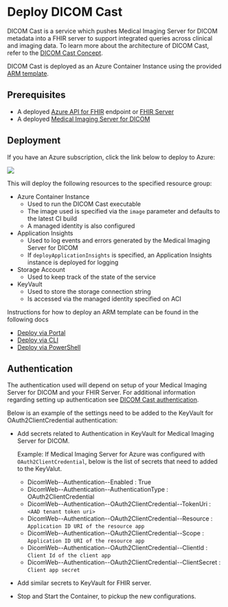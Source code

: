 # Deploy DICOM Cast

DICOM Cast is a service which pushes Medical Imaging Server for DICOM metadata into a FHIR server to support integrated queries across clinical and imaging data. To learn more about the architecture of DICOM Cast, refer to the [DICOM Cast Concept](../docs/concepts/dicom-cast.md).

DICOM Cast is deployed as an Azure Container Instance using the provided [ARM template](/converter/dicom-cast/samples/templates/default-azuredeploy.json).

## Prerequisites

* A deployed [Azure API for FHIR](https://azure.microsoft.com/services/azure-api-for-fhir/) endpoint or [FHIR Server](https://github.com/microsoft/fhir-server)
* A deployed [Medical Imaging Server for DICOM](https://github.com/microsoft/dicom-server)

## Deployment

If you have an Azure subscription, click the link below to deploy to Azure:

<a href="https://portal.azure.com/#create/Microsoft.Template/uri/https%3A%2F%2Fdcmcistorage.blob.core.windows.net%2Fcibuild%2Fdicom-cast%2Fdefault-azuredeploy.json" target="_blank">
    <img src="https://azuredeploy.net/deploybutton.png"/>
</a>

This will deploy the following resources to the specified resource group:

* Azure Container Instance
    * Used to run the DICOM Cast executable
    * The image used is specified via the `image` parameter and defaults to the latest CI build
    * A managed identity is also configured
* Application Insights
    * Used to log events and errors generated by the Medical Imaging Server for DICOM
    * If `deployApplicationInsights` is specified, an Application Insights instance is deployed for logging
* Storage Account
    * Used to keep track of the state of the service
* KeyVault
    * Used to store the storage connection string
    * Is accessed via the managed identity specified on ACI

Instructions for how to deploy an ARM template can be found in the following docs
* [Deploy via Portal](https://docs.microsoft.com/azure/azure-resource-manager/templates/deploy-portal)
* [Deploy via CLI](https://docs.microsoft.com/azure/azure-resource-manager/templates/deploy-cli)
* [Deploy via PowerShell](https://docs.microsoft.com/azure/azure-resource-manager/templates/deploy-powershell)

## Authentication

The authentication used will depend on setup of your Medical Imaging Server for DICOM and your FHIR Server. For additional information regarding setting up authentication see [DICOM Cast authentication](/converter/dicom-cast/docs/authentication.md).

Below is an example of the settings need to be added to the KeyVault for OAuth2ClientCredential authentication:

- Add secrets related to Authentication in KeyVault for Medical Imaging Server for DICOM.

    Example: If Medical Imaging Server for Azure was configured with `OAuth2ClientCredential`, below is the list of secrets that need to added to the KeyValut.

    - DicomWeb--Authentication--Enabled : True
    - DicomWeb--Authentication--AuthenticationType : OAuth2ClientCredential
    - DicomWeb--Authentication--OAuth2ClientCredential--TokenUri : ```<AAD tenant token uri>```
    - DicomWeb--Authentication--OAuth2ClientCredential--Resource : ```Application ID URI of the resource app```
    - DicomWeb--Authentication--OAuth2ClientCredential--Scope : ```Application ID URI of the resource app```
    - DicomWeb--Authentication--OAuth2ClientCredential--ClientId : ```Client Id of the client app```
    - DicomWeb--Authentication--OAuth2ClientCredential--ClientSecret : ```Client app secret```

- Add similar secrets to KeyVault for FHIR server.
- Stop and Start the Container, to pickup the new configurations.



